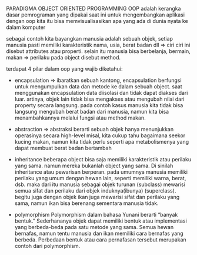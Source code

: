 PARADIGMA OBJECT ORIENTED PROGRAMMING
OOP adalah kerangka dasar pemrograman yang dipakai saat ini untuk mengembangkan aplikasi
dengan oop kita itu bisa memvisualisasikan apa yang ada di dunia nyata ke dalam komputer

sebagai contoh kita bayangkan manusia adalah sebuah objek, setiap manusia pasti memiliki karakteristik
nama, usia, berat badan dll => ciri ciri ini disebut attributes atau properti.
selain itu manusia bisa berbelanja, bermain, makan => perilaku pada object disebut method.

terdapat 4 pilar dalam oop yang wajib diketahui: 
- encapsulation
=> ibaratkan sebuah kantong, encapsulation berfungsi untuk mengumpulkan data dan metode ke dalam sebuah object.
saat menggunakan encapsulation data diisolasi dan tidak dapat diakses dari luar.
artinya, objek lain tidak bisa mengakses atau mengubah nilai dari property secara langsung. 
pada contoh kasus manusia kita tidak bisa langsung mengubah berat badan dari manusia, 
namun kita bisa menambahkannya melalui fungsi atau method makan.

- abstraction
=> abstraksi berarti sebuah objek hanya menunjukkan operasinya secara high-level
misal, kita cukup tahu bagaimana seekor kucing makan, namun kita tidak perlu seperti apa metabolismenya 
yang dapat membuat berat badan bertambah

- inheritance
beberapa object bisa saja memiliki karakteristik atau perilaku yang sama.
namun mereka bukanlah object yang sama.  Di sinilah inheritance atau pewarisan berperan. 
pada umumnya manusia memiliki perilaku yang umum dengan hewan lain, seperti memiliki warna, berat, dsb. 
maka dari itu manusia sebagai objek turunan (subclass) mewarisi semua sifat dan perilaku dari objek induknya(ibunya) (superclass). 
begitu juga dengan objek ikan juga mewarisi sifat dan perilaku yang sama, namun ikan bisa berenang sementara manusia tidak.

- polymorphism
Polymorphism dalam bahasa Yunani berarti “banyak bentuk.” Sederhananya objek dapat memiliki bentuk atau implementasi 
yang berbeda-beda pada satu metode yang sama. Semua hewan bernafas, namun tentu manusia dan ikan memiliki cara bernafas yang berbeda.
Perbedaan bentuk atau cara pernafasan tersebut merupakan contoh dari polymorphism.
